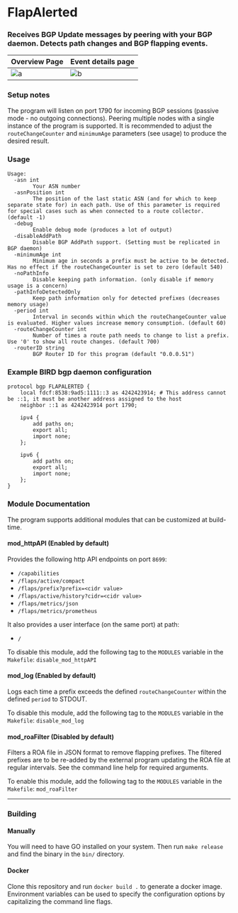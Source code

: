 # FlapAlerted

<h3>Receives BGP Update messages by peering with your BGP daemon. Detects path changes and BGP flapping events.</h3>

| Overview Page | Event details page |
| ------------- | ------------------ |
| ![a](https://github.com/user-attachments/assets/303d9aca-b4e3-4613-91ad-891ae16bf49d) | ![b](https://github.com/user-attachments/assets/860615e2-4116-429d-ab27-f8e5e70b69a0) |

### Setup notes

The program will listen on port 1790 for incoming BGP sessions (passive mode - no outgoing connections).
Peering multiple nodes with a single instance of the program is supported. It is recommended to adjust
the `routeChangeCounter` and `minimumAge` parameters (see usage) to produce the desired result.

### Usage
```
Usage:
  -asn int
        Your ASN number
  -asnPosition int
        The position of the last static ASN (and for which to keep separate state for) in each path. Use of this parameter is required for special cases such as when connected to a route collector. (default -1)
  -debug
        Enable debug mode (produces a lot of output)
  -disableAddPath
        Disable BGP AddPath support. (Setting must be replicated in BGP daemon)
  -minimumAge int
        Minimum age in seconds a prefix must be active to be detected. Has no effect if the routeChangeCounter is set to zero (default 540)
  -noPathInfo
        Disable keeping path information. (only disable if memory usage is a concern)
  -pathInfoDetectedOnly
        Keep path information only for detected prefixes (decreases memory usage)
  -period int
        Interval in seconds within which the routeChangeCounter value is evaluated. Higher values increase memory consumption. (default 60)
  -routeChangeCounter int
        Number of times a route path needs to change to list a prefix. Use '0' to show all route changes. (default 700)
  -routerID string
        BGP Router ID for this program (default "0.0.0.51")
```

### Example BIRD bgp daemon configuration
```
protocol bgp FLAPALERTED {
    local fdcf:8538:9ad5:1111::3 as 4242423914; # This address cannot be ::1, it must be another address assigned to the host
    neighbor ::1 as 4242423914 port 1790;

    ipv4 {
        add paths on;
        export all;
        import none;
    };

    ipv6 {
        add paths on;
        export all;
        import none;
    };
}
```

### Module Documentation
The program supports additional modules that can be customized at build-time.

#### mod_httpAPI (Enabled by default)
Provides the following http API endpoints on port `8699`:

- `/capabilities`
- `/flaps/active/compact`
- `/flaps/prefix?prefix=<cidr value>`
- `/flaps/active/history?cidr=<cidr value>`
- `/flaps/metrics/json`
- `/flaps/metrics/prometheus`

It also provides a user interface (on the same port) at path:
- `/`

To disable this module, add the following tag to the `MODULES` variable in the `Makefile`: `disable_mod_httpAPI`

#### mod_log (Enabled by default)
Logs each time a prefix exceeds the defined `routeChangeCounter` within the defined `period` to STDOUT.

To disable this module, add the following tag to the `MODULES` variable in the `Makefile`: `disable_mod_log`

#### mod_roaFilter (Disabled by default)
Filters a ROA file in JSON format to remove flapping prefixes.
The filtered prefixes are to be re-added by the external program updating the ROA file at regular intervals.
See the command line help for required arguments.

To enable this module, add the following tag to the `MODULES` variable in the `Makefile`: `mod_roaFilter`
***

### Building

#### Manually

You will need to have GO installed on your system. Then run `make release` and find the binary in the `bin/` directory.

#### Docker

Clone this repository and run `docker build .` to generate a docker image.
Environment variables can be used to specify the configuration options by capitalizing the command line flags. 
